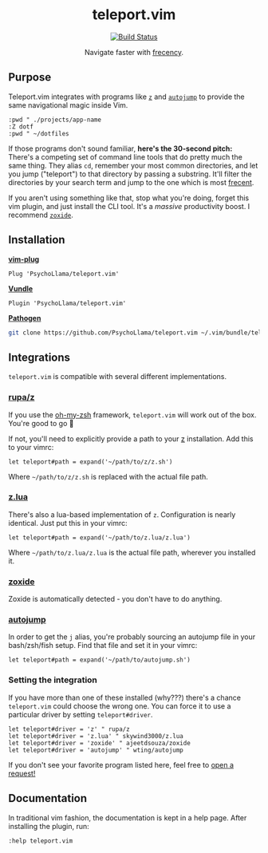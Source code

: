 <div>
  <h1 align="center">teleport.vim</h1>
  <p align="center">
    <a href="https://github.com/PsychoLlama/teleport.vim/actions?query=workflow%3ATest">
      <img align="center" alt="Build Status" src="https://img.shields.io/github/workflow/status/PsychoLlama/teleport.vim/Test/master?style=flat-square">
    </a>
  </p>
  <p align="center">Navigate faster with <a href="https://en.wikipedia.org/wiki/Frecency">frecency</a>.<p>
</div>

## Purpose
Teleport.vim integrates with programs like [`z`](https://github.com/rupa/z)
and [`autojump`](https://github.com/wting/autojump) to provide the same
navigational magic inside Vim.

```viml
:pwd " ./projects/app-name
:Z dotf
:pwd " ~/dotfiles
```

If those programs don't sound familiar, **here's the 30-second pitch:**  
There's a competing set of command line tools that do pretty much the same
thing. They alias `cd`, remember your most common directories, and let you
jump ("teleport") to that directory by passing a substring. It'll filter the
directories by your search term and jump to the one which is most
[frecent](https://en.wikipedia.org/wiki/Frecency).

If you aren't using something like that, stop what you're doing, forget this
vim plugin, and just install the CLI tool. It's a _massive_ productivity
boost. I recommend [`zoxide`](https://github.com/ajeetdsouza/zoxide).

## Installation
[**vim-plug**](https://github.com/junegunn/vim-plug)
```viml
Plug 'PsychoLlama/teleport.vim'
```

[**Vundle**](https://github.com/VundleVim/Vundle.vim)
```viml
Plugin 'PsychoLlama/teleport.vim'
```

[**Pathogen**](https://github.com/tpope/vim-pathogen)
```sh
git clone https://github.com/PsychoLlama/teleport.vim ~/.vim/bundle/teleport.vim
```

## Integrations
`teleport.vim` is compatible with several different implementations.

### [rupa/z](https://github.com/rupa/z)
If you use the [oh-my-zsh](https://github.com/robbyrussell/oh-my-zsh)
framework, `teleport.vim` will work out of the box. You're good to go :rocket:

If not, you'll need to explicitly provide a path to your
[z](https://github.com/rupa/z) installation. Add this to your vimrc:

```viml
let teleport#path = expand('~/path/to/z/z.sh')
```

Where `~/path/to/z/z.sh` is replaced with the actual file path.

### [z.lua](https://github.com/skywind3000/z.lua)
There's also a lua-based implementation of `z`. Configuration is nearly
identical. Just put this in your vimrc:

```viml
let teleport#path = expand('~/path/to/z.lua/z.lua')
```

Where `~/path/to/z.lua/z.lua` is the actual file path, wherever you installed
it.

### [zoxide](https://github.com/ajeetdsouza/zoxide)
Zoxide is automatically detected - you don't have to do anything.

### [autojump](https://github.com/wting/autojump)
In order to get the `j` alias, you're probably sourcing an autojump file in
your bash/zsh/fish setup. Find that file and set it in your vimrc:
```viml
let teleport#path = expand('~/path/to/autojump.sh')
```

### Setting the integration
If you have more than one of these installed (why???) there's a chance
`teleport.vim` could choose the wrong one. You can force it to use
a particular driver by setting `teleport#driver`.

```viml
let teleport#driver = 'z' " rupa/z
let teleport#driver = 'z.lua' " skywind3000/z.lua
let teleport#driver = 'zoxide' " ajeetdsouza/zoxide
let teleport#driver = 'autojump' " wting/autojump
```

If you don't see your favorite program listed here, feel free to [open
a request!](https://github.com/PsychoLlama/teleport.vim/issues/new?title=%5BRequest%5D%20New%20Integration&body=Can%20haz%20%3Cplugin%3E%20integration%3F)

## Documentation
In traditional vim fashion, the documentation is kept in a help page.
After installing the plugin, run:

```viml
:help teleport.vim
```
